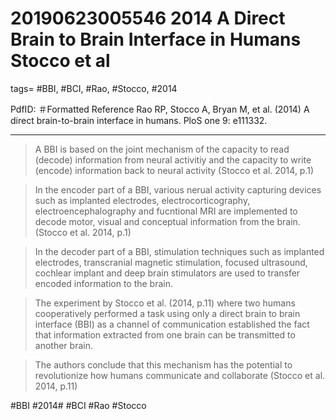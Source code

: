# 20190623005546 2014 A Direct Brain to Brain Interface in Humans Stocco et al


tags= #BBI, #BCI, #Rao, #Stocco, #2014 

PdfID: ＃Formatted Reference Rao RP, Stocco A, Bryan M, et al. (2014) A direct brain-to-brain interface in humans. PloS one 9: e111332.

------------------------------------------------------------------------

> A BBI is based on the joint mechanism of the capacity to read (decode) information from neural activitiy and the capacity to write (encode) information back to neural activity (Stocco et al. 2014, p.1)

> In the encoder part of a BBI, various nerual activity capturing devices such as implanted electrodes, electrocorticography, electroencephalography and fucntional MRI are implemented to decode motor, visual and conceptual information from the brain. (Stocco et al. 2014, p.1)

> In the decoder part of a BBI, stimulation techniques such as implanted electrodes, transcranial magnetic stimulation, focused ultrasound, cochlear implant and deep brain stimulators are used to transfer encoded information to the brain.

> The experiment by Stocco et al. (2014, p.11) where two humans cooperatively performed a task using only a direct brain to brain interface (BBI) as a channel of communication established the fact that information extracted from one brain can be transmitted to another brain.

> The authors conclude that this mechanism has the potential to revolutionize how humans communicate and collaborate (Stocco et al. 2014, p.11)

\#BBI \#2014\# \#BCI \#Rao \#Stocco
